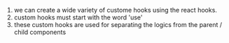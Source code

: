 1. we can create a wide variety of custome hooks using the react hooks.
2. custom hooks must start with the word 'use'
3. these custom hooks are used for separating the logics from the parent / child components